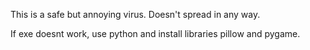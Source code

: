 This is a safe but annoying virus. Doesn't spread in any way.

If exe doesnt work, use python and install libraries pillow and pygame.

